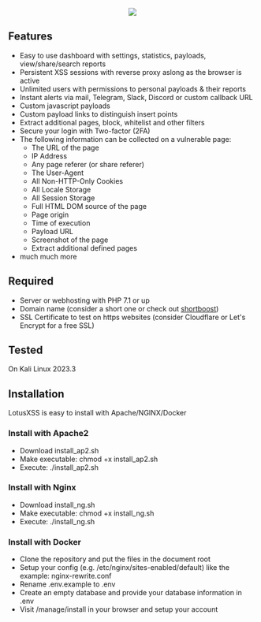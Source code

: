 <p align="center">
  <img src="https://i.ibb.co/GsC7ddZ/077f441c-b58d-4b9c-9d13-72281930d24e.jpg"><br>
</p>

## Features
* Easy to use dashboard with settings, statistics, payloads, view/share/search reports
* Persistent XSS sessions with reverse proxy aslong as the browser is active
* Unlimited users with permissions to personal payloads & their reports
* Instant alerts via mail, Telegram, Slack, Discord or custom callback URL
* Custom javascript payloads
* Custom payload links to distinguish insert points
* Extract additional pages, block, whitelist and other filters
* Secure your login with Two-factor (2FA)
* The following information can be collected on a vulnerable page:
    * The URL of the page
    * IP Address
    * Any page referer (or share referer)
    * The User-Agent
    * All Non-HTTP-Only Cookies
    * All Locale Storage
    * All Session Storage
    * Full HTML DOM source of the page
    * Page origin
    * Time of execution
    * Payload URL
    * Screenshot of the page
    * Extract additional defined pages
* much much more

## Required
* Server or webhosting with PHP 7.1 or up
* Domain name (consider a short one or check out [shortboost](https://github.com/ssl/shortboost))
* SSL Certificate to test on https websites (consider Cloudflare or Let's Encrypt for a free SSL)

## Tested
On Kali Linux 2023.3

## Installation
LotusXSS is easy to install with Apache/NGINX/Docker

### Install with Apache2
- Download install_ap2.sh
- Make executable: chmod +x install_ap2.sh
- Execute: ./install_ap2.sh

### Install with Nginx
- Download install_ng.sh
- Make executable: chmod +x install_ng.sh
- Execute: ./install_ng.sh

### Install with Docker
- Clone the repository and put the files in the document root
- Setup your config (e.g. /etc/nginx/sites-enabled/default) like the example: nginx-rewrite.conf
- Rename .env.example to .env
- Create an empty database and provide your database information in .env
- Visit /manage/install in your browser and setup your account
